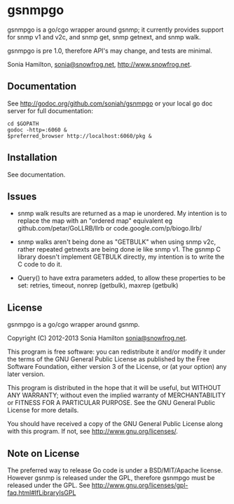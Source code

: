 gsnmpgo
======

gsnmpgo is a go/cgo wrapper around gsnmp; it currently provides support
for snmp v1 and v2c, and snmp get, snmp getnext, and snmp walk.

gsnmpgo is pre 1.0, therefore API's may change, and tests are minimal.

Sonia Hamilton, sonia@snowfrog.net, http://www.snowfrog.net.

Documentation
-------------

See http://godoc.org/github.com/soniah/gsnmpgo or your local
go doc server for full documentation:

    cd $GOPATH
    godoc -http=:6060 &
    $preferred_browser http://localhost:6060/pkg &

Installation
------------

See documentation.

Issues
------

* snmp walk results are returned as a map ie unordered. My intention is to
  replace the map with an "ordered map" equivalent eg
  github.com/petar/GoLLRB/llrb or code.google.com/p/biogo.llrb/

* snmp walks aren't being done as "GETBULK" when using snmp v2c, rather
  repeated getnexts are being done ie like snmp v1. The gsnmp C library doesn't
  implement GETBULK directly, my intention is to write the C code to do it.

* Query() to have extra parameters added, to allow these properties to be set:
  retries, timeout, nonrep (getbulk), maxrep (getbulk)

License
-------

gsnmpgo is a go/cgo wrapper around gsnmp.

Copyright (C) 2012-2013 Sonia Hamilton sonia@snowfrog.net.

This program is free software: you can redistribute it and/or modify
it under the terms of the GNU General Public License as published by
the Free Software Foundation, either version 3 of the License, or
(at your option) any later version.

This program is distributed in the hope that it will be useful,
but WITHOUT ANY WARRANTY; without even the implied warranty of
MERCHANTABILITY or FITNESS FOR A PARTICULAR PURPOSE.  See the
GNU General Public License for more details.

You should have received a copy of the GNU General Public License
along with this program.  If not, see <http://www.gnu.org/licenses/>.

Note on License
---------------

The preferred way to release Go code is under a BSD/MIT/Apache license.
However gsnmp is released under the GPL, therefore gsnmpgo must be
released under the GPL. See http://www.gnu.org/licenses/gpl-faq.html#IfLibraryIsGPL
